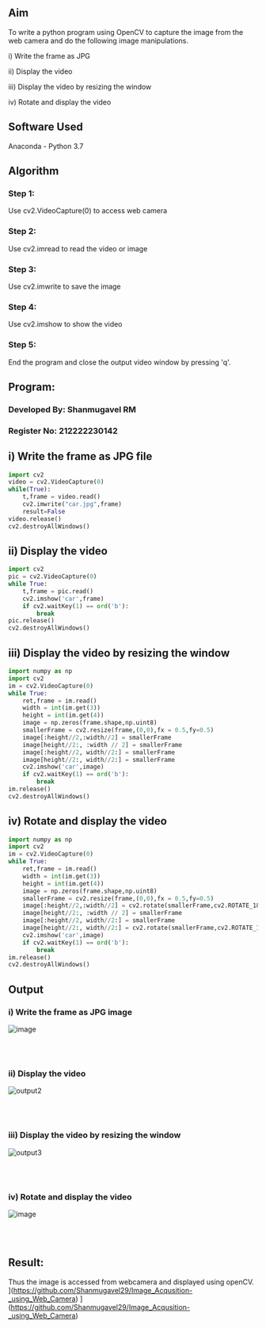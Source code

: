 ## Aim
 
To write a python program using OpenCV to capture the image from the web camera and do the following image manipulations.

i) Write the frame as JPG

ii) Display the video

iii) Display the video by resizing the window

iv) Rotate and display the video

## Software Used
Anaconda - Python 3.7
## Algorithm
### Step 1:
Use cv2.VideoCapture(0) to access web camera
<br>

### Step 2:
Use cv2.imread to read the video or image
<br>

### Step 3:
Use cv2.imwrite to save the image
<br>

### Step 4:
Use cv2.imshow to show the video
<br>

### Step 5:
End the program and close the output video window by pressing 'q'.
<br>

## Program:
### Developed By: Shanmugavel RM
### Register No: 212222230142

## i) Write the frame as JPG file
```python
import cv2
video = cv2.VideoCapture(0)
while(True):
    t,frame = video.read()
    cv2.imwrite("car.jpg",frame)
    result=False
video.release()
cv2.destroyAllWindows()
```
## ii) Display the video
```python
import cv2
pic = cv2.VideoCapture(0)
while True:
    t,frame = pic.read()
    cv2.imshow('car',frame)
    if cv2.waitKey(1) == ord('b'):
        break
pic.release()
cv2.destroyAllWindows()
```
## iii) Display the video by resizing the window
```python
import numpy as np
import cv2
im = cv2.VideoCapture(0)
while True:
    ret,frame = im.read()
    width = int(im.get(3))
    height = int(im.get(4))
    image = np.zeros(frame.shape,np.uint8)
    smallerFrame = cv2.resize(frame,(0,0),fx = 0.5,fy=0.5)
    image[:height//2,:width//2] = smallerFrame
    image[height//2:, :width // 2] = smallerFrame
    image[:height//2, width//2:] = smallerFrame
    image[height//2:, width//2:] = smallerFrame
    cv2.imshow('car',image)
    if cv2.waitKey(1) == ord('b'):
        break
im.release()
cv2.destroyAllWindows()
```
## iv) Rotate and display the video
```python
import numpy as np
import cv2
im = cv2.VideoCapture(0)
while True:
    ret,frame = im.read()
    width = int(im.get(3))
    height = int(im.get(4))
    image = np.zeros(frame.shape,np.uint8)
    smallerFrame = cv2.resize(frame,(0,0),fx = 0.5,fy=0.5)
    image[:height//2,:width//2] = cv2.rotate(smallerFrame,cv2.ROTATE_180)
    image[height//2:, :width // 2] = smallerFrame
    image[:height//2, width//2:] = smallerFrame
    image[height//2:, width//2:] = cv2.rotate(smallerFrame,cv2.ROTATE_180)
    cv2.imshow('car',image)
    if cv2.waitKey(1) == ord('b'):
        break
im.release()
cv2.destroyAllWindows()
```
## Output

### i) Write the frame as JPG image
![image](https://github.com/Adithya-Siddam/Image_Acqusition-_using_Web_Camera/assets/93427248/edbc9572-84c4-492b-9449-71190f6d60c2)

</br>
</br>


### ii) Display the video
![output2](https://github.com/Adithya-Siddam/Image_Acqusition-_using_Web_Camera/assets/93427248/0f0a877e-6499-4404-bc07-b80858859812)

</br>
</br>


### iii) Display the video by resizing the window
![output3](https://github.com/Adithya-Siddam/Image_Acqusition-_using_Web_Camera/assets/93427248/f9dc5270-52e8-4c0a-be5f-cc38156e56a4)

</br>
</br>



### iv) Rotate and display the video
![image](https://github.com/Adithya-Siddam/Image_Acqusition-_using_Web_Camera/assets/93427248/3814e99d-ff7b-4206-b49a-57e33fd7802e)

</br>
</br>

## Result:
Thus the image is accessed from webcamera and displayed using openCV.
](https://github.com/Shanmugavel29/Image_Acqusition-_using_Web_Camera)
](https://github.com/Shanmugavel29/Image_Acqusition-_using_Web_Camera)
